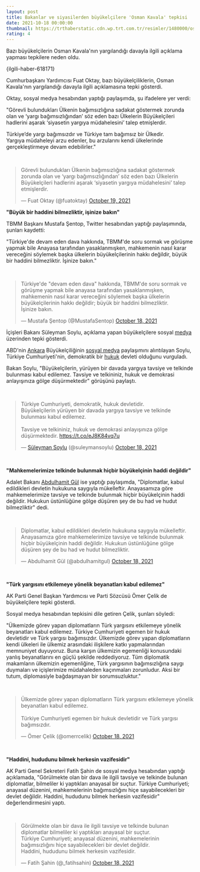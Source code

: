 ```yaml
--- 
layout: post
title: Bakanlar ve siyasilerden büyükelçilere 'Osman Kavala' tepkisi
date: 2021-10-18 00:00:00
thumbnail: https://trthaberstatic.cdn.wp.trt.com.tr/resimler/1480000/osman-kavala-1480032.jpg
rating: 4
---
```

<p>
	Bazı büyükelçilerin Osman Kavala'nın yargılandığı davayla ilgili açıklama yapması tepkilere neden oldu. </p>
<p>
	{ilgili-haber-618171}</p>
<p>
	Cumhurbaşkanı Yardımcısı Fuat Oktay, bazı büyükelçiliklerin, Osman Kavala'nın yargılandığı davayla ilgili açıklamasına tepki gösterdi.</p>
<p>
	Oktay, sosyal medya hesabından yaptığı paylaşımda, şu ifadelere yer verdi:</p>
<p>
	"Görevli bulundukları Ülkenin bağımsızlığına sadakat göstermek zorunda olan ve ‘yargı bağımsızlığından’ söz eden bazı Ülkelerin Büyükelçileri hadlerini aşarak ‘siyasetin yargıya müdahelesini’ talep etmişlerdir. </p>
<p>
	Türkiye’de yargı bağımsızdır ve Türkiye tam bağımsız bir Ülkedir.<br />
	Yargıya müdaheleyi arzu edenler, bu arzularını kendi ülkelerinde gerçekleştirmeye devam edebilirler."</p>
<p>
	 </p>
<blockquote class="twitter-tweet">
	<p dir="ltr" lang="tr">
		Görevli bulundukları Ülkenin bağımsızlığına sadakat göstermek zorunda olan ve ‘yargı bağımsızlığından’ söz eden bazı Ülkelerin Büyükelçileri hadlerini aşarak ‘siyasetin yargıya müdahelesini’ talep etmişlerdir.</p>
	— Fuat Oktay (@fuatoktay) <a href="https://twitter.com/fuatoktay/status/1450311052047097856?ref_src=twsrc%5Etfw">October 19, 2021</a></blockquote>
<script async src="https://platform.twitter.com/widgets.js" charset="utf-8"></script><p>
	<strong>"Büyük bir haddini bilmezliktir, işinize bakın"</strong></p>
<p>
	TBMM Başkanı Mustafa Şentop, Twitter hesabından yaptığı paylaşımında, şunları kaydetti:</p>
<p>
	"Türkiye'de devam eden dava hakkında, TBMM'de soru sormak ve görüşme yapmak bile Anayasa tarafından yasaklanmışken, mahkemenin nasıl karar vereceğini söylemek başka ülkelerin büyükelçilerinin hakkı değildir, büyük bir haddini bilmezliktir. İşinize bakın."</p>
<p>
	 </p>
<blockquote class="twitter-tweet">
	<p dir="ltr" lang="tr">
		Türkiye'de "devam eden dava" hakkında, TBMM'de soru sormak ve görüşme yapmak bile anayasa tarafından yasaklanmışken, mahkemenin nasıl karar vereceğini söylemek başka ülkelerin büyükelçilerinin hakkı değildir; büyük bir haddini bilmezliktir.<br />
		İşinize bakın.</p>
	— Mustafa Şentop (@MustafaSentop) <a href="https://twitter.com/MustafaSentop/status/1450197855055097862?ref_src=twsrc%5Etfw">October 18, 2021</a></blockquote>
<script async src="https://platform.twitter.com/widgets.js" charset="utf-8"></script><p>
	İçişleri Bakanı Süleyman Soylu, açıklama yapan büyükelçilere sosyal <a href="https://www.trthaber.com/etiket/medya/" target="_blank">medya</a> üzerinden tepki gösterdi.</p>
<p>
	ABD'nin <a href="https://www.trthaber.com/etiket/ankara/" target="_blank">Ankara</a> Büyükelçiliğinin <a href="https://www.trthaber.com/etiket/sosyal-medya/" target="_blank">sosyal medya</a> paylaşımını alıntılayan Soylu, Türkiye Cumhuriyeti'nin, demokratik bir <a href="https://www.trthaber.com/etiket/hukuk/" target="_blank">hukuk</a> devleti olduğunu vurguladı.</p>
<p>
	Bakan Soylu, "Büyükelçilerin, yürüyen bir davada yargıya tavsiye ve telkinde bulunması kabul edilemez. Tavsiye ve telkininiz, hukuk ve demokrasi anlayışınıza gölge düşürmektedir" görüşünü paylaştı.</p>
<p>
	 </p>
<blockquote class="twitter-tweet">
	<p dir="ltr" lang="tr">
		Türkiye Cumhuriyeti, demokratik, hukuk devletidir.<br />
		Büyükelçilerin yürüyen bir davada yargıya tavsiye ve telkinde bulunması kabul edilemez.<br />
		<br />
		Tavsiye ve telkininiz, hukuk ve demokrasi anlayışınıza gölge düşürmektedir. <a href="https://t.co/eJ8K84vq7u">https://t.co/eJ8K84vq7u</a></p>
	— <a href="https://www.trthaber.com/etiket/suleyman-soylu/" target="_blank">Süleyman Soylu</a> (@suleymansoylu) <a href="https://twitter.com/suleymansoylu/status/1450170257671430148?ref_src=twsrc%5Etfw">October 18, 2021</a></blockquote>
<script async src="https://platform.twitter.com/widgets.js" charset="utf-8"></script><p>
	 </p>
<p>
	<strong>"Mahkemelerimize telkinde bulunmak hiçbir büyükelçinin haddi değildir"</strong></p>
<p>
	Adalet Bakanı <a href="https://www.trthaber.com/etiket/abdulhamit-gul/" target="_blank">Abdulhamit Gül</a> ise yaptığı paylaşımda, "Diplomatlar, kabul edildikleri devletin hukukuna saygıyla mükelleftir. Anayasamıza göre mahkemelerimize tavsiye ve telkinde bulunmak hiçbir büyükelçinin haddi değildir. Hukukun üstünlüğüne gölge düşüren şey de bu had ve hudut bilmezliktir" dedi.</p>
<p>
	 </p>
<blockquote class="twitter-tweet">
	<p dir="ltr" lang="tr">
		Diplomatlar, kabul edildikleri devletin hukukuna saygıyla mükelleftir. Anayasamıza göre mahkemelerimize tavsiye ve telkinde bulunmak hiçbir büyükelçinin haddi değildir. Hukukun üstünlüğüne gölge düşüren şey de bu had ve hudut bilmezliktir.</p>
	— Abdulhamit Gül (@abdulhamitgul) <a href="https://twitter.com/abdulhamitgul/status/1450194120832659460?ref_src=twsrc%5Etfw">October 18, 2021</a></blockquote>
<script async src="https://platform.twitter.com/widgets.js" charset="utf-8"></script><p>
	 </p>
<p>
	<strong>"Türk yargısını etkilemeye yönelik beyanatları kabul edilemez"</strong></p>
<p>
	AK Parti Genel Başkan Yardımcısı ve Parti Sözcüsü Ömer Çelik de büyükelçilere tepki gösterdi.</p>
<p>
	Sosyal medya hesabından tepkisini dile getiren Çelik, şunları söyledi:</p>
<p>
	"Ülkemizde görev yapan diplomatların Türk yargısını etkilemeye yönelik beyanatları kabul edilemez. Türkiye Cumhuriyeti egemen bir hukuk devletidir ve Türk yargısı bağımsızdır. Ülkemizde görev yapan diplomatların kendi ülkeleri ile ülkemiz arasındaki ilişkilere katkı yapmalarından memnuniyet duyuyoruz. Buna karşın ülkemizin egemenliği konusundaki yanlış beyanatlarını en güçlü şekilde reddediyoruz. Tüm diplomatik makamların ülkemizin egemenliğine, Türk yargısının bağımsızlığına saygı duymaları ve içişlerimize müdahaleden kaçınmaları zorunludur. Aksi bir tutum, diplomasiyle bağdaşmayan bir sorumsuzluktur." </p>
<p>
	 </p>
<blockquote class="twitter-tweet">
	<p dir="ltr" lang="tr">
		Ülkemizde görev yapan diplomatların Türk yargısını etkilemeye yönelik beyanatları kabul edilemez.<br />
		<br />
		Türkiye Cumhuriyeti egemen bir hukuk devletidir ve Türk yargısı bağımsızdır.</p>
	— Ömer Çelik (@omerrcelik) <a href="https://twitter.com/omerrcelik/status/1450204900911198215?ref_src=twsrc%5Etfw">October 18, 2021</a></blockquote>
<script async src="https://platform.twitter.com/widgets.js" charset="utf-8"></script><p>
	 </p>
<p>
	<strong>"Haddini, hududunu bilmek herkesin vazifesidir"</strong></p>
<p>
	AK Parti Genel Sekreteri Fatih Şahin de sosyal medya hesabından yaptığı açıklamada, "Görülmekte olan bir dava ile ilgili tavsiye ve telkinde bulunan diplomatlar, bilmeliler ki yaptıkları anayasal bir suçtur. Türkiye Cumhuriyeti; anayasal düzenini, mahkemelerinin bağımsızlığını hiçe sayabilecekleri bir devlet değildir. Haddini, hududunu bilmek herkesin vazifesidir" değerlendirmesini yaptı. </p>
<p>
	 </p>
<blockquote class="twitter-tweet">
	<p dir="ltr" lang="tr">
		Görülmekte olan bir dava ile ilgili tavsiye ve telkinde bulunan diplomatlar bilmeliler ki yaptıkları anayasal bir suçtur.<br />
		Türkiye Cumhuriyeti; anayasal düzenini, mahkemelerinin bağımsızlığını hiçe sayabilecekleri bir devlet değildir.<br />
		Haddini, hududunu bilmek herkesin vazifesidir.</p>
	— Fatih Şahin (@_fatihsahin) <a href="https://twitter.com/_fatihsahin/status/1450203170173603852?ref_src=twsrc%5Etfw">October 18, 2021</a></blockquote>
<script async src="https://platform.twitter.com/widgets.js" charset="utf-8"></script><p>
	 </p>
<p>
<script async src="https://platform.twitter.com/widgets.js" charset="utf-8"></script></p>
